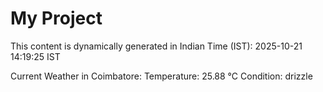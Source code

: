 # My Project

This content is dynamically generated in Indian Time (IST): 2025-10-21 14:19:25 IST


Current Weather in Coimbatore:
Temperature: 25.88 °C
Condition: drizzle
